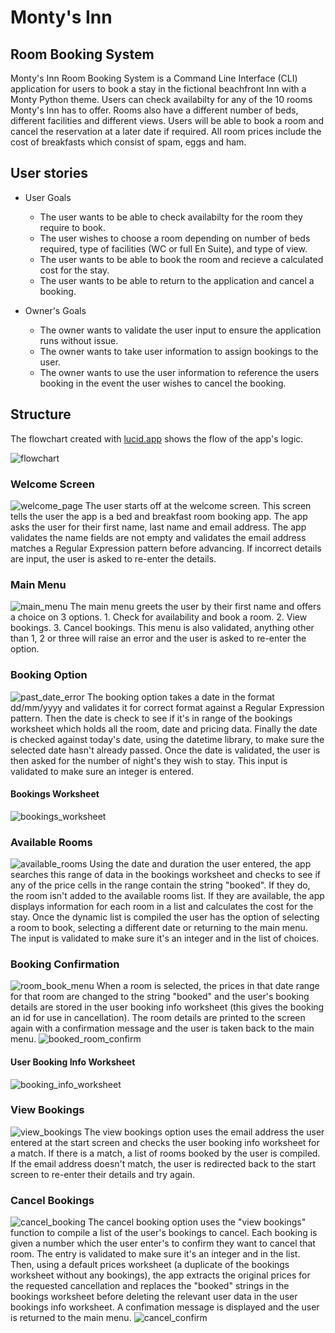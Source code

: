 # Monty's Inn
## Room Booking System

Monty's Inn Room Booking System is a Command Line Interface (CLI) application for users to book a stay in the fictional beachfront Inn with a Monty Python theme. Users can check availabilty for any of the 10 rooms Monty's Inn has to offer. Rooms also have a different number of beds, different facilities and different views. Users will be able to book a room and cancel the reservation at a later date if required. All room prices include the cost of breakfasts which consist of spam, eggs and ham.

## User stories

* User Goals
    * The user wants to be able to check availabilty for the room they require to book.
    * The user wishes to choose a room depending on number of beds required, type of facilities (WC or full En Suite), and type of view.
    * The user wants to be able to book the room and recieve a calculated cost for the stay.
    * The user wants to be able to return to the application and cancel a booking.

* Owner's Goals
    * The owner wants to validate the user input to ensure the application runs without issue.
    * The owner wants to take user information to assign bookings to the user.
    * The owner wants to use the user information to reference the users booking in the event the user wishes to cancel the booking.

## Structure

The flowchart created with [lucid.app](https://lucid.app) shows the flow of the app's logic.

![flowchart](read_me_images/flowchart.png)

### Welcome Screen

![welcome_page](read_me_images/welcome_page.png)
The user starts off at the welcome screen. This screen tells the user the app is a bed and breakfast room booking app. The app asks the user for their first name, last name and email address. The app validates the name fields are not empty and validates the email address matches a Regular Expression pattern before advancing. If incorrect details are input, the user is asked to re-enter the details.

### Main Menu

![main_menu](read_me_images/main_menu.png)
The main menu greets the user by their first name and offers a choice on 3 options. 1. Check for availability and book a room. 2. View bookings. 3. Cancel bookings.
This menu is also validated, anything other than 1, 2 or three will raise an error and the user is asked to re-enter the option.

### Booking Option

![past_date_error](read_me_images/past_date_error.png)
The booking option takes a date in the format dd/mm/yyyy and validates it for correct format against a Regular Expression pattern. Then the date is check to see if it's in range of the bookings worksheet which holds all the room, date and pricing data. Finally the date is checked against today's date, using the datetime library, to make sure the selected date hasn't already passed. Once the date is validated, the user is then asked for the number of night's they wish to stay. This input is validated to make sure an integer is entered.

#### Bookings Worksheet

![bookings_worksheet](read_me_images/bookings_worksheet.png)

### Available Rooms

![available_rooms](read_me_images/available_rooms.png)
Using the date and duration the user entered, the app searches this range of data in the bookings worksheet and checks to see if any of the price cells in the range contain the string "booked". If they do, the room isn't added to the available rooms list. If they are available, the app displays information for each room in a list and calculates the cost for the stay. Once the dynamic list is compiled the user has the option of selecting a room to book, selecting a different date or returning to the main menu. The input is validated to make sure it's an integer and in the list of choices.

### Booking Confirmation

![room_book_menu](read_me_images/room_book_menu.png)
When a room is selected, the prices in that date range for that room are changed to the string "booked" and the user's booking details are stored in the user booking info worksheet (this gives the booking an id for use in cancellation). The room details are printed to the screen again with a confirmation message and the user is taken back to the main menu.
![booked_room_confirm](read_me_images/booked_room_confirm.png)

#### User Booking Info Worksheet

![booking_info_worksheet](read_me_images/booking_info_worksheet.png)


### View Bookings

![view_bookings](read_me_images/view_bookings.png)
The view bookings option uses the email address the user entered at the start screen and checks the user booking info worksheet for a match. If there is a match, a list of rooms booked by the user is compiled. If the email address doesn't match, the user is redirected back to the start screen to re-enter their details and try again.

### Cancel Bookings

![cancel_booking](read_me_images/cancel_booking.png)
The cancel booking option uses the "view bookings" function to compile a list of the user's bookings to cancel. Each booking is given a number which the user enter's to confirm they want to cancel that room. The entry is validated to make sure it's an integer and in the list. Then, using a default prices worksheet (a duplicate of the bookings worksheet without any bookings), the app extracts the original prices for the requested cancellation and replaces the "booked" strings in the bookings worksheet before deleting the relevant user data in the user bookings info worksheet. A confimation message is displayed and the user is returned to the main menu.
![cancel_confirm](read_me_images/cancel_confirm.png) 

